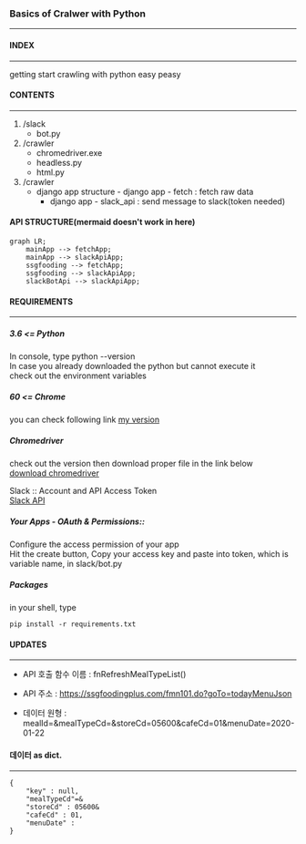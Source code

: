### Basics of Cralwer with Python
---

#### INDEX
---
getting start crawling with python easy peasy 

#### CONTENTS
---

1. /slack
    -   bot.py
2. /crawler
    -   chromedriver.exe
    -   headless.py
    -   html.py
3. /crawler
	- django app structure
    		- django app - fetch : fetch raw data
		- django app - slack_api : send message to slack(token needed)

#### API STRUCTURE(mermaid doesn't work in here)
```mermaid
graph LR;
	mainApp --> fetchApp;
	mainApp --> slackApiApp;
	ssgfooding --> fetchApp;
	ssgfooding --> slackApiApp;
	slackBotApi --> slackApiApp;
```

#### REQUIREMENTS
---

##### 3.6 <= Python 
In console, type python --version  
In case you already downloaded the python but cannot execute it  
check out the environment variables  
  
##### 60 <= Chrome  
you can check following link [my version](chrome://version/)  
  
##### Chromedriver  
  
check out the version then download proper file in the link below   
[download chromedriver](https://chromedriver.chromium.org/downloads)  
  
Slack :: Account and API Access Token  
[Slack API](https://api.slack.com/)  
  
##### Your Apps - OAuth & Permissions::  
  
Configure the access permission of your app  
Hit the create button, Copy your access key and paste into token, which is variable name, in slack/bot.py  
  
##### Packages  
in your shell, type

```
pip install -r requirements.txt 
```

#### UPDATES
---

- API 호출 함수 이름 : fnRefreshMealTypeList()
- API 주소 : https://ssgfoodingplus.com/fmn101.do?goTo=todayMenuJson

- 데이터 원형 : mealId=&mealTypeCd=&storeCd=05600&cafeCd=01&menuDate=2020-01-22

#### 데이터 as dict.
---
```
{
	"key" : null,
	"mealTypeCd"=&
	"storeCd" : 05600&
	"cafeCd" : 01,
	"menuDate" : 
}
```
